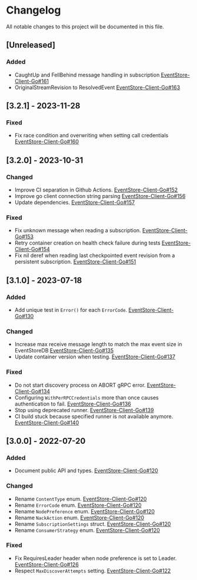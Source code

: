 # Changelog
All notable changes to this project will be documented in this file.

## [Unreleased]

### Added
- CaughtUp and FellBehind message handling in subscription [EventStore-Client-Go#161](https://github.com/EventStore/EventStore-Client-Go/pull/161)
- OriginalStreamRevision to ResolvedEvent [EventStore-Client-Go#163](https://github.com/EventStore/EventStore-Client-Go/pull/163)

## [3.2.1] - 2023-11-28
### Fixed
- Fix race condition and overwriting when setting call credentials [EventStore-Client-Go#160](https://github.com/EventStore/EventStore-Client-Go/pull/160)

## [3.2.0] - 2023-10-31
### Changed
- Improve CI separation in Github Actions. [EventStore-Client-Go#152](https://github.com/EventStore/EventStore-Client-Go/pull/152)
- Improve go client connection string parsing [EventStore-Client-Go#156](https://github.com/EventStore/EventStore-Client-Go/pull/156)
- Update dependencies. [EventStore-Client-Go#157](https://github.com/EventStore/EventStore-Client-Go/pull/157)

### Fixed
- Fix unknown message when reading a subscription. [EventStore-Client-Go#153](https://github.com/EventStore/EventStore-Client-Go/pull/153)
- Retry container creation on health check failure during tests [EventStore-Client-Go#154](https://github.com/EventStore/EventStore-Client-Go/pull/154)
- Fix nil deref when reading last checkpointed event revision from a persistent subscription. [EventStore-Client-Go#151](https://github.com/EventStore/EventStore-Client-Go/pull/151)

## [3.1.0] - 2023-07-18

### Added
- Add unique test in `Error()` for each `ErrorCode`. [EventStore-Client-Go#130](https://github.com/EventStore/EventStore-Client-Go/pull/130)

### Changed
- Increase max receive message length to match the max event size in EventStoreDB [EventStore-Client-Go#135](https://github.com/EventStore/EventStore-Client-Go/pull/135)
- Update container version when testing. [EventStore-Client-Go#137](https://github.com/EventStore/EventStore-Client-Go/pull/137)

### Fixed
- Do not start discovery process on ABORT gRPC error. [EventStore-Client-Go#134](https://github.com/EventStore/EventStore-Client-Go/pull/134)
- Configuring `WithPerRPCCredentials` more than once causes authentication to fail. [EventStore-Client-Go#136](https://github.com/EventStore/EventStore-Client-Go/pull/136)
- Stop using deprecated runner. [EventStore-Client-Go#139](https://github.com/EventStore/EventStore-Client-Go/pull/139)
- CI build stuck because specified runner is not available anymore. [EventStore-Client-Go#140](https://github.com/EventStore/EventStore-Client-Go/pull/140)

## [3.0.0] - 2022-07-20

### Added
- Document public API and types. [EventStore-Client-Go#120](https://github.com/EventStore/EventStore-Client-Go/pull/120)

### Changed
- Rename `ContentType` enum. [EventStore-Client-Go#120](https://github.com/EventStore/EventStore-Client-Go/pull/120)
- Rename `ErrorCode` enum. [EventStore-Client-Go#120](https://github.com/EventStore/EventStore-Client-Go/pull/120)
- Rename `NodePreference` enum. [EventStore-Client-Go#120](https://github.com/EventStore/EventStore-Client-Go/pull/120)
- Rename `NackAction` enum. [EventStore-Client-Go#120](https://github.com/EventStore/EventStore-Client-Go/pull/120)
- Rename `SubscriptionSettings` struct. [EventStore-Client-Go#120](https://github.com/EventStore/EventStore-Client-Go/pull/120)
- Rename `ConsumerStrategy` enum. [EventStore-Client-Go#120](https://github.com/EventStore/EventStore-Client-Go/pull/120)

### Fixed
- Fix RequiresLeader header when node preference is set to Leader. [EventStore-Client-Go#126](https://github.com/EventStore/EventStore-Client-Go/pull/126)
- Respect `MaxDiscoverAttempts` setting. [EventStore-Client-Go#122](https://github.com/EventStore/EventStore-Client-Go/pull/122)
